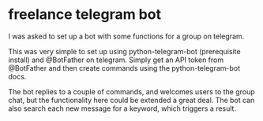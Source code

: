 # freelance telegram bot

I was asked to set up a bot with some functions for a group on telegram.

This was very simple to set up using python-telegram-bot (prerequisite install) and @BotFather on telegram. 
Simply get an API token from @BotFather and then create commands using the python-telegram-bot docs. 

The bot replies to a couple of commands, and welcomes users to the group chat, but the functionality here could be extended a great deal.
The bot can also search each new message for a keyword, which triggers a result.
